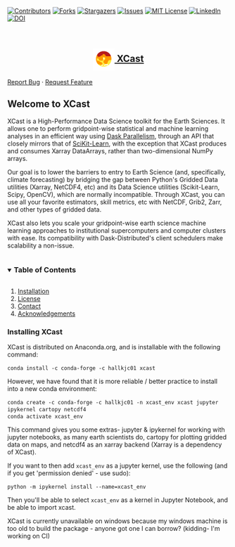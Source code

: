 <!-- PROJECT SHIELDS -->
[![Contributors][contributors-shield]][contributors-url]
[![Forks][forks-shield]][forks-url]
[![Stargazers][stars-shield]][stars-url]
[![Issues][issues-shield]][issues-url]
[![MIT License][license-shield]][license-url]
[![LinkedIn][linkedin-shield]][linkedin-url]
[![DOI](https://zenodo.org/badge/DOI/10.5281/zenodo.5627478.svg)](https://doi.org/10.5281/zenodo.5627478)




<!-- PROJECT LOGO -->
<br />
<p align="center">
  <a href="https://github.com/kjhall01/xcast/">
    <h2 align="center"><img src="XCastLogo.png" align="center" alt="Logo" width="50" height="50">  XCast</h2>
  </a>
    <a href="https://github.com/kjhall01/xcast/issues">Report Bug</a>
    ·
    <a href="https://github.com/kjhall01/xcast/issues">Request Feature</a>
  </p>
</p>




## Welcome to XCast

XCast is a High-Performance Data Science toolkit for the Earth Sciences. It allows one to perform gridpoint-wise statistical and machine learning analyses in an efficient way using [Dask Parallelism](https://dask.org/), through an API that closely mirrors that of [SciKit-Learn](https://scikit-learn.org/stable/), with the exception that XCast produces and consumes Xarray DataArrays, rather than two-dimensional NumPy arrays. 

Our goal is to lower the barriers to entry to Earth Science (and, specifically, climate forecasting) by bridging the gap between Python's Gridded Data utilities (Xarray, NetCDF4, etc) and its Data Science utilities (Scikit-Learn, Scipy, OpenCV), which are normally incompatible. Through XCast, you can use all your favorite estimators, skill metrics, etc with NetCDF, Grib2, Zarr, and other types of gridded data. 

XCast also lets you scale your gridpoint-wise earth science machine learning approaches to institutional supercomputers and computer clusters with ease. Its compatibility with Dask-Distributed's client schedulers make scalability a non-issue. 


<!-- TABLE OF CONTENTS -->
<details open="open">
  <summary><h3 style="display: inline-block">Table of Contents</h3></summary>
  <ol>
    <li><a href="#installing-xcast">Installation</a></li>
    <li><a href="#license">License</a></li>
    <li><a href="#contact">Contact</a></li>
    <li><a href="#acknowledgements">Acknowledgements</a></li>
  </ol>
</details>


### Installing XCast

XCast is distributed on Anaconda.org, and is installable with the following command: 

```
conda install -c conda-forge -c hallkjc01 xcast
```

However, we have found that it is more reliable / better practice to install into a new conda environment: 

```
conda create -c conda-forge -c hallkjc01 -n xcast_env xcast jupyter ipykernel cartopy netcdf4
conda activate xcast_env
```
This command gives you some extras- jupyter & ipykernel for working with jupyter notebooks, as many earth scientists do, cartopy for plotting gridded data on maps, and netcdf4 as an xarray backend (Xarray is a dependency of XCast). 

If you want to then add ```xcast_env``` as a jupyter kernel, use the following (and if you get 'permission denied' - use sudo): 

```
python -m ipykernel install --name=xcast_env
```

Then you'll be able to select ```xcast_env``` as a kernel in Jupyter Notebook, and be able to import xcast. 

XCast is currently unavailable on windows because my windows machine is too old to build the package - anyone got one I can borrow? (kidding- I'm working on CI) 



[contributors-shield]: https://img.shields.io/github/contributors/kjhall01/xcast.svg?style=for-the-badge
[contributors-url]: https://github.com/kjhall01/xcast/graphs/contributors
[forks-shield]: https://img.shields.io/github/forks/kjhall01/xcast.svg?style=for-the-badge
[forks-url]: https://github.com/kjhall01/xcast/network/members
[stars-shield]: https://img.shields.io/github/stars/kjhall01/xcast.svg?style=for-the-badge
[stars-url]: https://github.com/kjhall01/xcast/stargazers
[issues-shield]: https://img.shields.io/github/issues/kjhall01/xcast.svg?style=for-the-badge
[issues-url]: https://github.com/kjhall01/xcast/issues
[license-shield]: https://img.shields.io/github/license/kjhall01/xcast.svg?style=for-the-badge
[license-url]: https://github.com/kjhall01/xcast/blob/main/LICENSE
[linkedin-shield]: https://img.shields.io/badge/-LinkedIn-black.svg?style=for-the-badge&logo=linkedin&colorB=555
[linkedin-url]: https://linkedin.com/in/kjhall01
